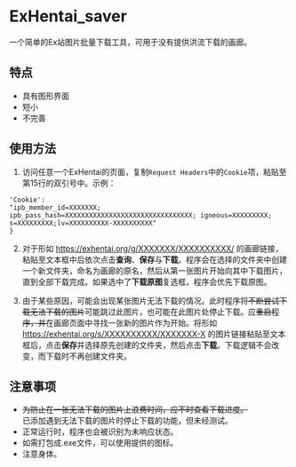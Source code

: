 # ExHentai_saver
一个简单的Ex站图片批量下载工具，可用于没有提供洪流下载的画廊。

## 特点
+ 具有图形界面
+ 短小
+ 不完善

## 使用方法
1. 访问任意一个ExHentai的页面，复制`Request Headers`中的`Cookie`项，粘贴至第15行的双引号中。示例：  
```
'Cookie':
"ipb_member_id=XXXXXXX; ipb_pass_hash=XXXXXXXXXXXXXXXXXXXXXXXXXXXXXXXX; igneous=XXXXXXXXX; s=XXXXXXXXX;lv=XXXXXXXXXX-XXXXXXXXXX"
}
```

2. 对于形如 https://exhentai.org/g/XXXXXXX/XXXXXXXXXX/ 的画廊链接，粘贴至文本框中后依次点击**查询**、**保存**与**下载**。程序会在选择的文件夹中创建一个新文件夹，命名为画廊的原名，然后从第一张图片开始向其中下载图片，直到全部下载完成。如果选中了**下载原图**复选框，程序会优先下载原图。

3. 由于某些原因，可能会出现某张图片无法下载的情况。此时程序将~~不断尝试下载无法下载的图片~~可能跳过此图片，也可能在此图片处停止下载。应~~重启程序，并~~在画廊页面中寻找一张新的图片作为开始。将形如 https://exhentai.org/s/XXXXXXXXXX/XXXXXXX-X 的图片链接粘贴至文本框后，点击**保存**并选择原先创建的文件夹，然后点击**下载**。下载逻辑不会改变，而下载时不再创建文件夹。

## 注意事项
+ ~~为防止在一张无法下载的图片上浪费时间，应不时查看下载进度。~~  
已添加遇到无法下载的图片时停止下载的功能，但未经测试。
+ 正常运行时，程序也会被识别为未响应状态。
+ 如需打包成.exe文件，可以使用提供的图标。
+ 注意身体。
